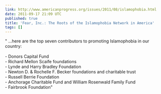 ```yaml
---
link: http://www.americanprogress.org/issues/2011/08/islamophobia.html
date: 2011-09-17 21:09 UTC
published: true
title: 'Fear, Inc.: The Roots of the Islamophobia Network in America'
tags: []
---
```


" ...here are the top seven contributors to promoting Islamophobia in our country:<br><br>- Donors Capital Fund<br>- Richard Mellon Scaife foundations<br>- Lynde and Harry Bradley Foundation<br>- Newton D. & Rochelle F. Becker foundations and charitable trust<br>- Russell Berrie Foundation<br>- Anchorage Charitable Fund and William Rosenwald Family Fund<br>- Fairbrook Foundation"
